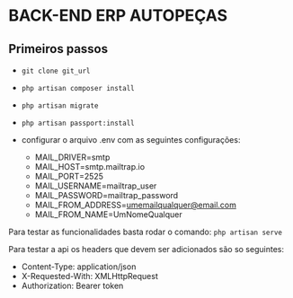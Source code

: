 # BACK-END ERP AUTOPEÇAS

Primeiros passos
---

 - `git clone git_url`
 - `php artisan composer install`
 - `php artisan migrate`
 - `php artisan passport:install`
 - configurar o arquivo .env com as seguintes configurações:

     - MAIL_DRIVER=smtp
     - MAIL_HOST=smtp.mailtrap.io
     - MAIL_PORT=2525
     - MAIL_USERNAME=mailtrap_user
     - MAIL_PASSWORD=mailtrap_password
     - MAIL_FROM_ADDRESS=umemailqualquer@email.com
     - MAIL_FROM_NAME=UmNomeQualquer

Para testar as funcionalidades basta rodar o comando: `php artisan serve`
 
Para testar a api os headers que devem ser adicionados são so seguintes:

 - Content-Type: application/json
 - X-Requested-With: XMLHttpRequest
 - Authorization: Bearer token